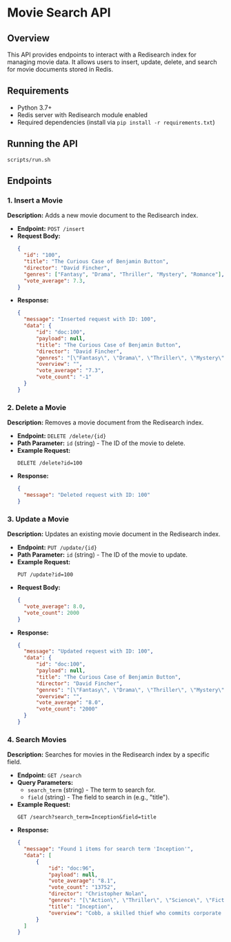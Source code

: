 # Movie Search API

## Overview
This API provides endpoints to interact with a Redisearch index for managing movie data. It allows users to insert, update, delete, and search for movie documents stored in Redis.

## Requirements
- Python 3.7+
- Redis server with Redisearch module enabled
- Required dependencies (install via `pip install -r requirements.txt`)

## Running the API
```
scripts/run.sh
```

## Endpoints

### 1. Insert a Movie
**Description:** Adds a new movie document to the Redisearch index.

- **Endpoint:** `POST /insert`
- **Request Body:**
  ```json
  {
    "id": "100",
    "title": "The Curious Case of Benjamin Button",
    "director": "David Fincher",
    "genres": ["Fantasy", "Drama", "Thriller", "Mystery", "Romance"],
    "vote_average": 7.3,
  }
  ```
- **Response:**
  ```json
  {
    "message": "Inserted request with ID: 100",
    "data": {
        "id": "doc:100",
        "payload": null,
        "title": "The Curious Case of Benjamin Button",
        "director": "David Fincher",
        "genres": "[\"Fantasy\", \"Drama\", \"Thriller\", \"Mystery\", \"Romance\"]",
        "overview": "",
        "vote_average": "7.3",
        "vote_count": "-1"
    }
  }
  ```

### 2. Delete a Movie
**Description:** Removes a movie document from the Redisearch index.

- **Endpoint:** `DELETE /delete/{id}`
- **Path Parameter:** `id` (string) - The ID of the movie to delete.
- **Example Request:**
  ```
  DELETE /delete?id=100
  ```
- **Response:**
  ```json
  {
    "message": "Deleted request with ID: 100"
  }
  ```

### 3. Update a Movie
**Description:** Updates an existing movie document in the Redisearch index.

- **Endpoint:** `PUT /update/{id}`
- **Path Parameter:** `id` (string) - The ID of the movie to update.
- **Example Request:**
  ```
  PUT /update?id=100
  ```
- **Request Body:**
  ```json
  {
    "vote_average": 8.0,
    "vote_count": 2000
  }
  ```
- **Response:**
  ```json
  {
    "message": "Updated request with ID: 100",
    "data": {
        "id": "doc:100",
        "payload": null,
        "title": "The Curious Case of Benjamin Button",
        "director": "David Fincher",
        "genres": "[\"Fantasy\", \"Drama\", \"Thriller\", \"Mystery\", \"Romance\"]",
        "overview": "",
        "vote_average": "8.0",
        "vote_count": "2000"
    }
  }
  ```

### 4. Search Movies
**Description:** Searches for movies in the Redisearch index by a specific field.

- **Endpoint:** `GET /search`
- **Query Parameters:**
  - `search_term` (string) - The term to search for.
  - `field` (string) - The field to search in (e.g., "title").
- **Example Request:**
  ```
  GET /search?search_term=Inception&field=title
  ```
- **Response:**
  ```json
  {
    "message": "Found 1 items for search term 'Inception'",
    "data": [
        {
            "id": "doc:96",
            "payload": null,
            "vote_average": "8.1",
            "vote_count": "13752",
            "director": "Christopher Nolan",
            "genres": "[\"Action\", \"Thriller\", \"Science\", \"Fiction\", \"Mystery\", \"Adventure\"]",
            "title": "Inception",
            "overview": "Cobb, a skilled thief who commits corporate espionage by infiltrating the subconscious of his targets is offered a chance to regain his old life as payment for a task considered to be impossible: \"inception\", the implantation of another person's idea into a target's subconscious."
        }
    ]
  }
  ```
